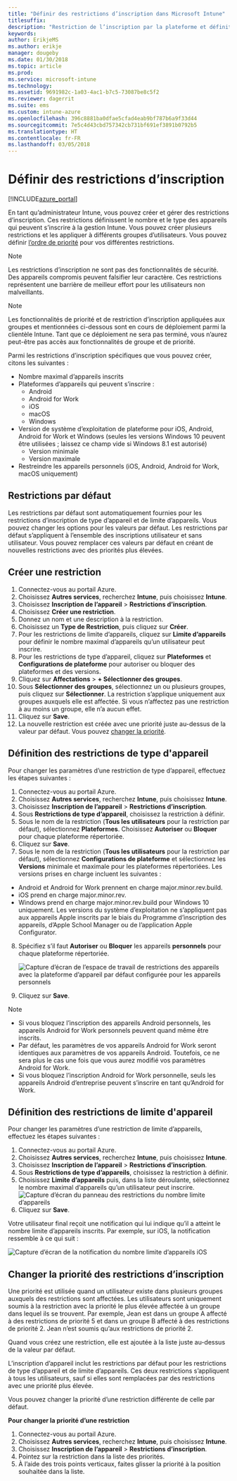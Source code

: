 ```yaml
---
title: "Définir des restrictions d’inscription dans Microsoft Intune"
titlesuffix: 
description: "Restriction de l’inscription par la plateforme et définition d’une limite d’inscriptions d’appareils dans Intune."
keywords: 
author: ErikjeMS
ms.author: erikje
manager: dougeby
ms.date: 01/30/2018
ms.topic: article
ms.prod: 
ms.service: microsoft-intune
ms.technology: 
ms.assetid: 9691982c-1a03-4ac1-b7c5-73087be8c5f2
ms.reviewer: dagerrit
ms.suite: ems
ms.custom: intune-azure
ms.openlocfilehash: 396c8881ba0dfae5cfad4eab9bf787b6a9f33d44
ms.sourcegitcommit: 7e5c4d43cbd757342cb731bf691ef3891b0792b5
ms.translationtype: HT
ms.contentlocale: fr-FR
ms.lasthandoff: 03/05/2018
---
```

# <a name="set-enrollment-restrictions"></a>Définir des restrictions d’inscription

[!INCLUDE[azure_portal](./includes/azure_portal.md)]

En tant qu’administrateur Intune, vous pouvez créer et gérer des restrictions d’inscription. Ces restrictions définissent le nombre et le type des appareils qui peuvent s’inscrire à la gestion Intune. Vous pouvez créer plusieurs restrictions et les appliquer à différents groupes d’utilisateurs. Vous pouvez définir [l’ordre de priorité](#change-enrollment-restriction-priority) pour vos différentes restrictions.

>[!NOTE]
>Les restrictions d’inscription ne sont pas des fonctionnalités de sécurité. Des appareils compromis peuvent falsifier leur caractère. Ces restrictions représentent une barrière de meilleur effort pour les utilisateurs non malveillants.

>[!NOTE]
>Les fonctionnalités de priorité et de restriction d’inscription appliquées aux groupes et mentionnées ci-dessous sont en cours de déploiement parmi la clientèle Intune. Tant que ce déploiement ne sera pas terminé, vous n’aurez peut-être pas accès aux fonctionnalités de groupe et de priorité.

Parmi les restrictions d’inscription spécifiques que vous pouvez créer, citons les suivantes :

- Nombre maximal d’appareils inscrits
- Plateformes d’appareils qui peuvent s’inscrire :
  - Android
  - Android for Work
  - iOS
  - macOS
  - Windows
- Version de système d’exploitation de plateforme pour iOS, Android, Android for Work et Windows (seules les versions Windows 10 peuvent être utilisées ; laissez ce champ vide si Windows 8.1 est autorisé)
  - Version minimale
  - Version maximale
- Restreindre les appareils personnels (iOS, Android, Android for Work, macOS uniquement)

## <a name="default-restrictions"></a>Restrictions par défaut

Les restrictions par défaut sont automatiquement fournies pour les restrictions d’inscription de type d’appareil et de limite d’appareils. Vous pouvez changer les options pour les valeurs par défaut. Les restrictions par défaut s’appliquent à l’ensemble des inscriptions utilisateur et sans utilisateur. Vous pouvez remplacer ces valeurs par défaut en créant de nouvelles restrictions avec des priorités plus élevées.

## <a name="create-a-restriction"></a>Créer une restriction

1. Connectez-vous au portail Azure.
2. Choisissez **Autres services**, recherchez **Intune**, puis choisissez **Intune**.
3. Choisissez **Inscription de l’appareil** > **Restrictions d’inscription**.
4. Choisissez **Créer une restriction**.
5. Donnez un nom et une description à la restriction.
6. Choisissez un **Type de Restriction**, puis cliquez sur **Créer**.
7. Pour les restrictions de limite d’appareils, cliquez sur **Limite d’appareils** pour définir le nombre maximal d’appareils qu’un utilisateur peut inscrire.
8. Pour les restrictions de type d’appareil, cliquez sur **Plateformes** et **Configurations de plateforme** pour autoriser ou bloquer des plateformes et des versions.
9. Cliquez sur **Affectations** > **+ Sélectionner des groupes**.
10. Sous **Sélectionner des groupes**, sélectionnez un ou plusieurs groupes, puis cliquez sur **Sélectionner**. La restriction s’applique uniquement aux groupes auxquels elle est affectée. Si vous n’affectez pas une restriction à au moins un groupe, elle n’a aucun effet.
11. Cliquez sur **Save**.
12. La nouvelle restriction est créée avec une priorité juste au-dessus de la valeur par défaut. Vous pouvez [changer la priorité](#change-enrollment-restriction-priority).

## <a name="set-device-type-restrictions"></a>Définition des restrictions de type d'appareil

Pour changer les paramètres d’une restriction de type d’appareil, effectuez les étapes suivantes :

1. Connectez-vous au portail Azure.
2. Choisissez **Autres services**, recherchez **Intune**, puis choisissez **Intune**.
3. Choisissez **Inscription de l’appareil** > **Restrictions d’inscription**.
4. Sous **Restrictions de type d’appareil**, choisissez la restriction à définir.
5. Sous le nom de la restriction (**Tous les utilisateurs** pour la restriction par défaut), sélectionnez **Plateformes**. Choisissez **Autoriser** ou **Bloquer** pour chaque plateforme répertoriée.
6. Cliquez sur **Save**.
7. Sous le nom de la restriction (**Tous les utilisateurs** pour la restriction par défaut), sélectionnez **Configurations de plateforme** et sélectionnez les **Versions** minimale et maximale pour les plateformes répertoriées. Les versions prises en charge incluent les suivantes :
  - Android et Android for Work prennent en charge major.minor.rev.build.
  - iOS prend en charge major.minor.rev.
  - Windows prend en charge major.minor.rev.build pour Windows 10 uniquement.
  Les versions du système d’exploitation ne s’appliquent pas aux appareils Apple inscrits par le biais du Programme d’inscription des appareils, d’Apple School Manager ou de l’application Apple Configurator.
8. Spécifiez s’il faut **Autoriser** ou **Bloquer** les appareils **personnels** pour chaque plateforme répertoriée.

    ![Capture d’écran de l’espace de travail de restrictions des appareils avec la plateforme d’appareil par défaut configurée pour les appareils personnels](media/device-restrictions-platform-configurations.png)
9. Cliquez sur **Save**.

>[!NOTE]
>- Si vous bloquez l’inscription des appareils Android personnels, les appareils Android for Work personnels peuvent quand même être inscrits.
>- Par défaut, les paramètres de vos appareils Android for Work seront identiques aux paramètres de vos appareils Android. Toutefois, ce ne sera plus le cas une fois que vous aurez modifié vos paramètres Android for Work.
>- Si vous bloquez l’inscription Android for Work personnelle, seuls les appareils Android d’entreprise peuvent s’inscrire en tant qu’Android for Work.

## <a name="set-device-limit-restrictions"></a>Définition des restrictions de limite d'appareil

Pour changer les paramètres d’une restriction de limite d’appareils, effectuez les étapes suivantes :

1. Connectez-vous au portail Azure.
2. Choisissez **Autres services**, recherchez **Intune**, puis choisissez **Intune**.
3. Choisissez **Inscription de l’appareil** > **Restrictions d’inscription**.
4. Sous **Restrictions de type d’appareils**, choisissez la restriction à définir.
5. Choisissez **Limite d’appareils** puis, dans la liste déroulante, sélectionnez le nombre maximal d’appareils qu’un utilisateur peut inscrire.
    ![Capture d’écran du panneau des restrictions du nombre limite d’appareils](./media/device-restrictions-limit.png)
6. Cliquez sur **Save**.

Votre utilisateur final reçoit une notification qui lui indique qu’il a atteint le nombre limite d’appareils inscrits. Par exemple, sur iOS, la notification ressemble à ce qui suit :

![Capture d’écran de la notification du nombre limite d’appareils iOS](./media/enrollment-restrictions-ios-set-limit-notification.png)

## <a name="change-enrollment-restriction-priority"></a>Changer la priorité des restrictions d’inscription

Une priorité est utilisée quand un utilisateur existe dans plusieurs groupes auxquels des restrictions sont affectées. Les utilisateurs sont uniquement soumis à la restriction avec la priorité le plus élevée affectée à un groupe dans lequel ils se trouvent. Par exemple, Jean est dans un groupe A affecté à des restrictions de priorité 5 et dans un groupe B affecté à des restrictions de priorité 2. Jean n’est soumis qu’aux restrictions de priorité 2.

Quand vous créez une restriction, elle est ajoutée à la liste juste au-dessus de la valeur par défaut.

L’inscription d’appareil inclut les restrictions par défaut pour les restrictions de type d’appareil et de limite d’appareils. Ces deux restrictions s’appliquent à tous les utilisateurs, sauf si elles sont remplacées par des restrictions avec une priorité plus élevée.

Vous pouvez changer la priorité d’une restriction différente de celle par défaut.

**Pour changer la priorité d’une restriction**

1. Connectez-vous au portail Azure.
2. Choisissez **Autres services**, recherchez **Intune**, puis choisissez **Intune**.
3. Choisissez **Inscription de l’appareil** > **Restrictions d’inscription**.
4. Pointez sur la restriction dans la liste des priorités.
5. À l’aide des trois points verticaux, faites glisser la priorité à la position souhaitée dans la liste.
